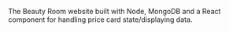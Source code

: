 The Beauty Room website built with Node, MongoDB and a React component for handling price card state/displaying data.
